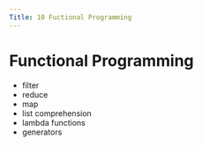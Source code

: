 ```yaml
---
Title: 10 Fuctional Programming
---
```


# Functional Programming

* filter
* reduce
* map
* list comprehension
* lambda functions
* generators